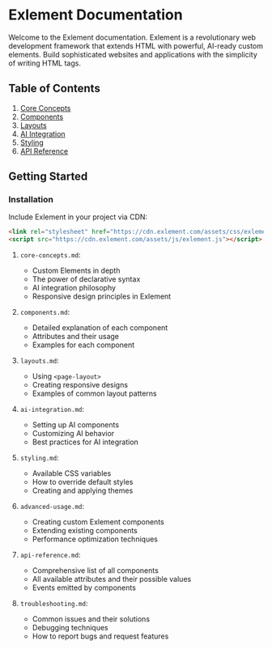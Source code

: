 # Exlement Documentation

Welcome to the Exlement documentation. Exlement is a revolutionary web development framework that extends HTML with powerful, AI-ready custom elements. Build sophisticated websites and applications with the simplicity of writing HTML tags.

## Table of Contents

1. [Core Concepts](core-concepts.md)
2. [Components](components.md)
3. [Layouts](layouts.md)
4. [AI Integration](ai-integration.md)
5. [Styling](styling.md)
6. [API Reference](api-reference.md)

## Getting Started

### Installation

Include Exlement in your project via CDN:

```html
<link rel="stylesheet" href="https://cdn.exlement.com/assets/css/exlement.css">
<script src="https://cdn.exlement.com/assets/js/exlement.js"></script>
```


1. `core-concepts.md`:
   - Custom Elements in depth
   - The power of declarative syntax
   - AI integration philosophy
   - Responsive design principles in Exlement

2. `components.md`:
   - Detailed explanation of each component
   - Attributes and their usage
   - Examples for each component

3. `layouts.md`:
   - Using `<page-layout>`
   - Creating responsive designs
   - Examples of common layout patterns

4. `ai-integration.md`:
   - Setting up AI components
   - Customizing AI behavior
   - Best practices for AI integration

5. `styling.md`:
   - Available CSS variables
   - How to override default styles
   - Creating and applying themes

6. `advanced-usage.md`:
   - Creating custom Exlement components
   - Extending existing components
   - Performance optimization techniques

7. `api-reference.md`:
   - Comprehensive list of all components
   - All available attributes and their possible values
   - Events emitted by components

8. `troubleshooting.md`:
   - Common issues and their solutions
   - Debugging techniques
   - How to report bugs and request features

